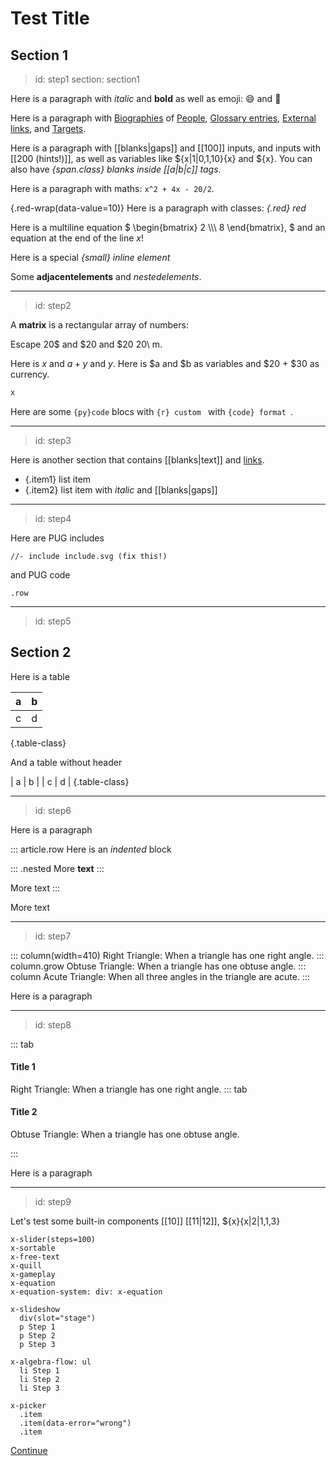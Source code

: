 # Test Title

## Section 1

> id: step1
> section: section1

Here is a paragraph with _italic_ and __bold__ as well as emoji: :smile: and :penguin:

Here is a paragraph with [Biographies](bio:gauss) of [People](bio:euler),
[Glossary entries](gloss:polygon), [External links](https://mathigon.org), and
[Targets](->#step1).

Here is a paragraph with [[blanks|gaps]] and [[100]] inputs, and inputs with
[[200 (hints!)]], as well as variables like ${x|1|0,1,10}{x} and ${x}. You
can also have _{span.class} blanks inside [[a|b|c]] tags_.

Here is a paragraph with maths: `x^2 + 4x - 20/2`.

{.red-wrap(data-value=10)} Here is a paragraph with classes: _{.red} red_

Here is a multiline equation $ \begin{bmatrix}
  2 \\\\\\
  8
\end{bmatrix}, $ and an equation at the end of the line $x!$

Here is a special _{small} inline element_

Some __adjacent__**elements** and _nested*elements*_.

---
> id: step2

A **matrix** is a rectangular array of numbers:

Escape 20\$ and \$20 and $20 20\ m.

Here is $x$ and $a + y$ and $y$. Here is $a and $b as variables and $20 + $30 as currency.


``` latex
x
```

Here are some `{py}code` blocs with `{r} custom `  with `{code} format `.

---
> id: step3

Here is another section that contains [[blanks|text]] and [links](url).

* {.item1} list item
* {.item2} list item with _italic_ and [[blanks|gaps]]

---
> id: step4

Here are PUG includes

    //- include include.svg (fix this!)

and PUG code

    .row

---
> id: step5

## Section 2

Here is a table

| a | b |
| - | - |
| c | d |
{.table-class}

And a table without header

| a | b |
| c | d |
{.table-class}

---
> id: step6

Here is a paragraph

::: article.row
Here is an _indented_ block

::: .nested
More __text__
:::

More text
:::

More text

---
> id: step7

::: column(width=410)
Right Triangle: When a triangle has one right angle.
::: column.grow
Obtuse Triangle: When a triangle has one obtuse angle.
::: column
Acute Triangle: When all three angles in the triangle are acute.
:::

Here is a paragraph

---
> id: step8

::: tab
#### Title 1
Right Triangle: When a triangle has one right angle.
::: tab

#### Title 2

Obtuse Triangle: When a triangle has one obtuse angle.

:::

Here is a paragraph

---
> id: step9

Let's test some built-in components [[10]] [[11|12]], ${x}{x|2|1,1,3}

    x-slider(steps=100)
    x-sortable
    x-free-text
    x-quill
    x-gameplay
    x-equation
    x-equation-system: div: x-equation

    x-slideshow
      div(slot="stage")
      p Step 1
      p Step 2
      p Step 3

    x-algebra-flow: ul
      li Step 1
      li Step 2
      li Step 3

    x-picker
      .item
      .item(data-error="wrong")
      .item

[Continue](btn:next)
